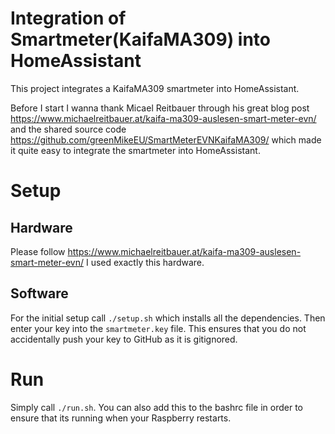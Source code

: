 # Integration of Smartmeter(KaifaMA309) into HomeAssistant
This project integrates a KaifaMA309 smartmeter into HomeAssistant.

Before I start I wanna thank Micael Reitbauer through his great
blog post https://www.michaelreitbauer.at/kaifa-ma309-auslesen-smart-meter-evn/
and the shared source code
https://github.com/greenMikeEU/SmartMeterEVNKaifaMA309/
which made it quite easy to integrate the smartmeter into HomeAssistant.


# Setup

## Hardware
Please follow https://www.michaelreitbauer.at/kaifa-ma309-auslesen-smart-meter-evn/
I used exactly this hardware.

## Software
For the initial setup call `./setup.sh` which installs all the dependencies.
Then enter your key into the `smartmeter.key` file. This ensures
that you do not accidentally push your key to GitHub as it is gitignored.

# Run
Simply call `./run.sh`. You can also add this to the bashrc file in order to
ensure that its running when your Raspberry restarts.